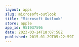 ```yaml
---
layout: apps
slug: microsoft-outlook
title: "Microsoft Outlook"
store: apple
app_id: 951937596
date: 2023-03-14T18:07:58Z
published: 2015-01-29T05:22:59Z
---
```

